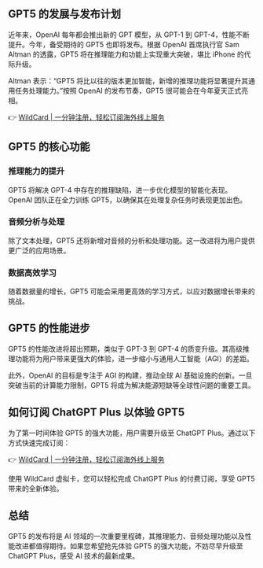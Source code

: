 ## GPT5 的发展与发布计划

近年来，OpenAI 每年都会推出新的 GPT 模型，从 GPT-1 到 GPT-4，性能不断提升。今年，备受期待的 GPT5 也即将发布。根据 OpenAI 首席执行官 Sam Altman 的透露，GPT5 将在推理能力和功能上实现重大突破，堪比 iPhone 的代际升级。

Altman 表示：“GPT5 将比以往的版本更加智能，新增的推理功能将显著提升其通用任务处理能力。”按照 OpenAI 的发布节奏，GPT5 很可能会在今年夏天正式亮相。

👉 [WildCard | 一分钟注册，轻松订阅海外线上服务](https://bit.ly/bewildcard)

## GPT5 的核心功能

### 推理能力的提升
GPT5 将解决 GPT-4 中存在的推理缺陷，进一步优化模型的智能化表现。OpenAI 团队正在全力训练 GPT5，以确保其在处理复杂任务时表现更加出色。

### 音频分析与处理
除了文本处理，GPT5 还将新增对音频的分析和处理功能。这一改进将为用户提供更广泛的应用场景。

### 数据高效学习
随着数据量的增长，GPT5 可能会采用更高效的学习方式，以应对数据增长带来的挑战。

## GPT5 的性能进步

GPT5 的性能改进将超出预期，类似于 GPT-3 到 GPT-4 的质变升级。其高级推理功能将为用户带来更强大的体验，进一步缩小与通用人工智能（AGI）的差距。

此外，OpenAI 的目标是专注于 AGI 的构建，推动全球 AI 基础设施的创新。一旦突破当前的计算能力限制，GPT5 将成为解决能源短缺等全球性问题的重要工具。

## 如何订阅 ChatGPT Plus 以体验 GPT5

为了第一时间体验 GPT5 的强大功能，用户需要升级至 ChatGPT Plus。通过以下方式快速完成订阅：

👉 [WildCard | 一分钟注册，轻松订阅海外线上服务](https://bit.ly/bewildcard)

使用 WildCard 虚拟卡，您可以轻松完成 ChatGPT Plus 的付费订阅，享受 GPT5 带来的全新体验。

## 总结

GPT5 的发布将是 AI 领域的一次重要里程碑，其推理能力、音频处理功能以及性能改进都值得期待。如果您希望抢先体验 GPT5 的强大功能，不妨尽早升级至 ChatGPT Plus，感受 AI 技术的最新成果。